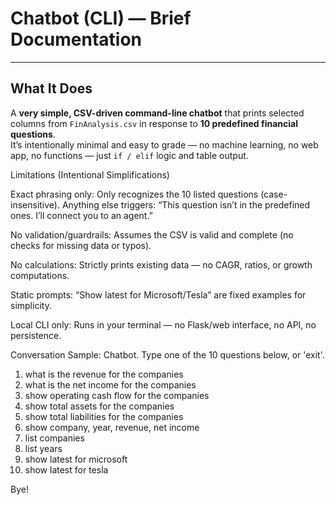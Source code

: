 # Chatbot (CLI) — Brief Documentation

---

## What It Does
A **very simple, CSV-driven command-line chatbot** that prints selected columns from `FinAnalysis.csv` in response to **10 predefined financial questions**.  
It’s intentionally minimal and easy to grade — no machine learning, no web app, no functions — just `if / elif` logic and table output.


Limitations (Intentional Simplifications)

Exact phrasing only: Only recognizes the 10 listed questions (case-insensitive).
Anything else triggers: “This question isn’t in the predefined ones. I’ll connect you to an agent.”

No validation/guardrails:
Assumes the CSV is valid and complete (no checks for missing data or typos).

No calculations:
Strictly prints existing data — no CAGR, ratios, or growth computations.

Static prompts:
“Show latest for Microsoft/Tesla” are fixed examples for simplicity.

Local CLI only:
Runs in your terminal — no Flask/web interface, no API, no persistence.



Conversation Sample:
Chatbot. Type one of the 10 questions below, or 'exit'.

1) what is the revenue for the companies
2) what is the net income for the companies
3) show operating cash flow for the companies
4) show total assets for the companies
5) show total liabilities for the companies
6) show company, year, revenue, net income
7) list companies
8) list years
9) show latest for microsoft
10) show latest for tesla


Bye!
